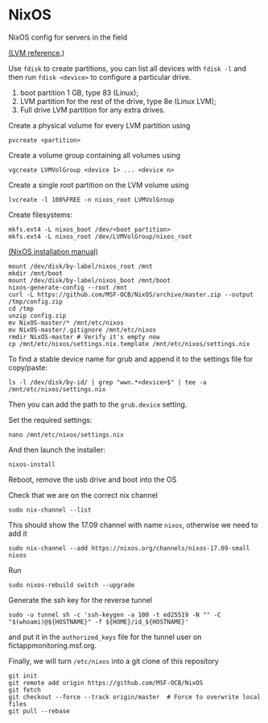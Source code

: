 # NixOS
NixOS config for servers in the field

[(LVM reference.)](https://www.digitalocean.com/community/tutorials/an-introduction-to-lvm-concepts-terminology-and-operations)

Use `fdisk` to create partitions, you can list all devices with `fdisk -l` and then run `fdisk <device>` to configure a particular drive.

1. boot partition 1 GB, type 83 (Linux);
2. LVM partition for the rest of the drive, type 8e (Linux LVM);
3. Full drive LVM partition for any extra drives.

Create a physical volume for every LVM partition using

```pvcreate <partition>```

Create a volume group containing all volumes using

```vgcreate LVMVolGroup <device 1> ... <device n>```

Create a single root partition on the LVM volume using

```lvcreate -l 100%FREE -n nixos_root LVMVolGroup```

Create filesystems:

```
mkfs.ext4 -L nixos_boot /dev/<boot partition>
mkfs.ext4 -L nixos_root /dev/LVMVolGroup/nixos_root
```

[(NixOS installation manual)](https://nixos.org/nixos/manual/index.html#sec-installation)

```
mount /dev/disk/by-label/nixos_root /mnt
mkdir /mnt/boot
mount /dev/disk/by-label/nixos_boot /mnt/boot
nixos-generate-config --root /mnt
curl -L https://github.com/MSF-OCB/NixOS/archive/master.zip --output /tmp/config.zip
cd /tmp
unzip config.zip
mv NixOS-master/* /mnt/etc/nixos
mv NixOS-master/.gitignore /mnt/etc/nixos
rmdir NixOS-master # Verify it's empty now
cp /mnt/etc/nixos/settings.nix.template /mnt/etc/nixos/settings.nix
```

To find a stable device name for grub and append it to the settings file for copy/paste:

```
ls -l /dev/disk/by-id/ | grep "wwn.*<device>$" | tee -a /mnt/etc/nixos/settings.nix
```

Then you can add the path to the `grub.device` setting.

Set the required settings:

```
nano /mnt/etc/nixos/settings.nix
```

And then launch the installer:

```
nixos-install
```

Reboot, remove the usb drive and boot into the OS

Check that we are on the correct nix channel

```
sudo nix-channel --list
```

This should show the 17.09 channel with name `nixos`, otherwise we need to add it

```
sudo nix-channel --add https://nixos.org/channels/nixos-17.09-small nixos
```

Run

```
sudo nixos-rebuild switch --upgrade
```

Generate the ssh key for the reverse tunnel

```
sudo -u tunnel sh -c 'ssh-keygen -a 100 -t ed25519 -N "" -C "$(whoami)@${HOSTNAME}" -f ${HOME}/id_${HOSTNAME}'
```

and put it in the `authorized_keys` file for the tunnel user on fictappmonitoring.msf.org.

Finally, we will turn `/etc/nixos` into a git clone of this repository

```
git init
git remote add origin https://github.com/MSF-OCB/NixOS
git fetch
git checkout --force --track origin/master  # Force to overwrite local files
git pull --rebase
```


